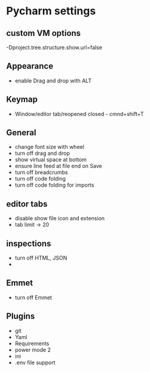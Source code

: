 # Pycharm settings

## custom VM options
-Dproject.tree.structure.show.url=false

## Appearance
* enable Drag and drop with ALT

## Keymap
* Window/editor tab/reopened closed - cmnd+shift+T

## General
* change font size with wheel
* turn off drag and drop
* show virtual space at bottom
* ensure line feed at file end on Save
* turn off breadcrumbs
* turn off code folding
* turn off code folding for imports

## editor tabs
* disable show file icon and extension
* tab limit -> 20

## inspections
* turn off HTML, JSON
* 
## Emmet
* turn off Emmet

## Plugins
* git
* Yaml
* Requirements
* power mode 2
* ini
* .env file support
